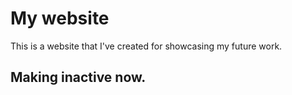 # My website
This is a website that I've created for showcasing my future work.

## Making inactive now.

